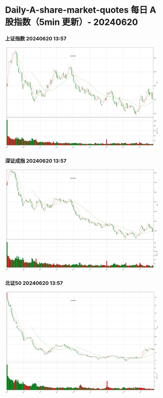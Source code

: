 
# Daily-A-share-market-quotes 每日 A 股指数（5min 更新）- 20240620

### 上证指数 20240620 13:57
![](./fig/2024/6/20240620-sh000001.png)

### 深证成指 20240620 13:57
![](./fig/2024/6/20240620-sz399001.png)

### 北证50 20240620 13:57
![](./fig/2024/6/20240620-bj899050.png)
